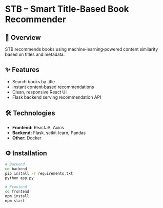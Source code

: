 # STB – Smart Title‑Based Book Recommender

## 📖 Overview

STB recommends books using machine‑learning‑powered content similarity based on titles and metadata.

## ✨ Features

- Search books by title  
- Instant content‑based recommendations  
- Clean, responsive React UI  
- Flask backend serving recommendation API  

## 🛠 Technologies

- **Frontend:** ReactJS, Axios  
- **Backend:** Flask, scikit‑learn, Pandas  
- **Other:** Docker  

## ⚙️ Installation

```bash
# Backend
cd backend
pip install -r requirements.txt
python app.py

# Frontend
cd frontend
npm install
npm start

